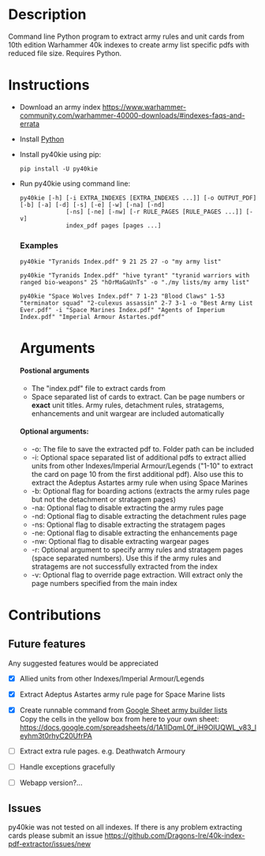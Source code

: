 # Description
Command line Python program to extract army rules and unit cards from 10th edition Warhammer 40k indexes to create army list specific pdfs with reduced file size. Requires Python.

# Instructions
- Download an army index https://www.warhammer-community.com/warhammer-40000-downloads/#indexes-faqs-and-errata  
- Install [Python](https://wiki.python.org/moin/BeginnersGuide/Download)
- Install py40kie using pip:  
  ```
  pip install -U py40kie
  ```
- Run py40kie using command line:  
  ```
  py40kie [-h] [-i EXTRA_INDEXES [EXTRA_INDEXES ...]] [-o OUTPUT_PDF] [-b] [-a] [-d] [-s] [-e] [-w] [-na] [-nd]
               [-ns] [-ne] [-nw] [-r RULE_PAGES [RULE_PAGES ...]] [-v]
               index_pdf pages [pages ...]
  ```
  ### Examples  
  ```
  py40kie "Tyranids Index.pdf" 9 21 25 27 -o "my army list"  
  ```
  ```
  py40kie "Tyranids Index.pdf" "hive tyrant" "tyranid warriors with ranged bio-weapons" 25 "hOrMaGaUnTs" -o "./my lists/my army list"
  ```
  ```
  py40kie "Space Wolves Index.pdf" 7 1-23 "Blood Claws" 1-53 "terminator squad" "2-culexus assassin" 2-7 3-1 -o "Best Army List Ever.pdf" -i "Space Marines Index.pdf" "Agents of Imperium Index.pdf" "Imperial Armour Astartes.pdf"
  ```
  
  # Arguments
  #### Postional arguments
    - The "index.pdf" file to extract cards from  
    - Space separated list of cards to extract. Can be page numbers or **exact** unit titles. Army rules, detachment rules, stratagems, enhancements and unit wargear are included automatically  
  #### Optional arguments:  
    - -o: The file to save the extracted pdf to. Folder path can be included
    - -i: Optional space separated list of additional pdfs to extract allied units from other Indexes/Imperial Armour/Legends ("1-10" to extract the card on page 10 from the first additional pdf). Also use this to extract the Adeptus Astartes army rule when using Space Marines
    - -b: Optional flag for boarding actions (extracts the army rules page but not the detachment or stratagem pages)  
    - -na: Optional flag to disable extracting the army rules page  
    - -nd: Optional flag to disable extracting the detachment rules page  
    - -ns: Optional flag to disable extracting the stratagem pages  
    - -ne: Optional flag to disable extracting the enhancements page  
    - -nw: Optional flag to disable extracting wargear pages  
    - -r: Optional argument to specify army rules and stratagem pages (space separated numbers). Use this if the army rules and stratagems are not successfully extracted from the index  
    - -v: Optional flag to override page extraction. Will extract only the page numbers specified from the main index  

# Contributions  
## Future features  
Any suggested features would be appreciated  
 - [x] Allied units from other Indexes/Imperial Armour/Legends  
 - [x] Extract Adeptus Astartes army rule page for Space Marine lists  
 - [x] Create runnable command from [Google Sheet army builder lists](https://www.reddit.com/r/WarhammerCompetitive/comments/14br6rw/10e_40k_list_builder_spreadsheets/)  
       Copy the cells in the yellow box from here to your own sheet: https://docs.google.com/spreadsheets/d/1A1lDqmL0f_iH9OIUQWL_v83_leyhm3t0rhyC20UfrPA  
 - [ ] Extract extra rule pages. e.g. Deathwatch Armoury  
 - [ ] Handle exceptions gracefully  
 - [ ] Webapp version?...  


## Issues  
py40kie was not tested on all indexes. If there is any problem extracting cards please submit an issue https://github.com/Dragons-Ire/40k-index-pdf-extractor/issues/new
